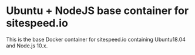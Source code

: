 # Ubuntu + NodeJS base container for sitespeed.io

This is the base Docker container for sitespeed.io containing Ubuntu18.04 and Node.js 10.x.
